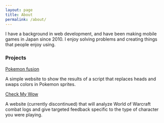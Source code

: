 ```yaml
---
layout: page
title: About
permalink: /about/
---
```


I have a background in web development, and have been making mobile games in Japan since 2010. I enjoy solving problems and creating things that people enjoy using.

### Projects

[Pokemon fusion](http://pokemon.alexonsager.net)

A simple website to show the results of a script that replaces heads and swaps colors in Pokemon sprites.

[Check My Wow](http://www.checkmywow.com)

A website (currently discontinued) that will analyze World of Warcraft combat logs and give targeted feedback specific to the type of character you were playing.